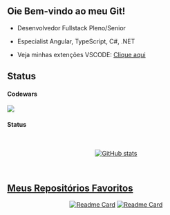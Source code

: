 
<h2> Oie Bem-vindo ao meu Git! </h2>

- Desenvolvedor Fullstack Pleno/Senior
- Especialist Angular, TypeScript, C#, .NET

- Veja minhas extenções VSCODE: <a href="https://marketplace.visualstudio.com/items?itemName=M0NGE.m0nge-react-extension-pack&ssr=false#review-details" target="_blank">Clique aqui</a>
      
## Status

#### Codewars
<a href="https://www.codewars.com/users/jovemm0nge/badges/large" target="_blank">
   <img src="https://www.codewars.com/users/jovemm0nge/badges/large" />
 </a>

#### Status
 <div align="center">
          <br>
  <a href="https://github.com/jovemm0nge">

 ![GitHub stats](https://github-readme-stats.vercel.app/api?username=jovemm0nge&show_icons=true&theme=transparent)
 </div> <br>
  
## Meus Repositórios Favoritos
<div align="center">      
            
[![Readme Card](https://github-readme-stats.vercel.app/api/pin/?username=h4yat0&repo=VetConnect_TCC)](https://github.com/h4yat0/VetConnect_TCC) [![Readme Card](https://github-readme-stats.vercel.app/api/pin/?username=jovemm0nge&repo=YourList-App)](https://github.com/jovemm0nge/YourList-App) 

</div>
 

  
 
